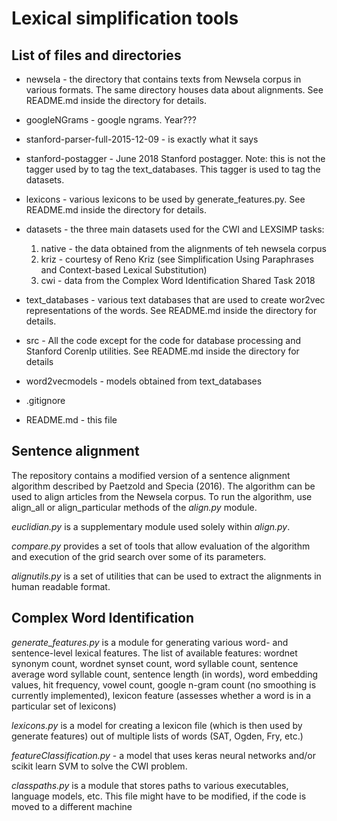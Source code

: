 # Lexical simplification tools

## List of files and directories

* newsela - the directory that contains texts from Newsela corpus in various formats. 
The same directory houses data about alignments. See README.md inside the directory for details. 

* googleNGrams - google ngrams. Year???

* stanford-parser-full-2015-12-09 - is exactly what it says

* stanford-postagger - June 2018 Stanford postagger. Note: this is not the tagger used by to tag the text_databases.
This tagger is used to tag the datasets.

* lexicons - various lexicons to be used by generate_features.py. See README.md inside the directory for details.

* datasets - the three main datasets used for the CWI and LEXSIMP tasks:
    1. native - the data obtained from the alignments of teh newsela corpus
    2. kriz - courtesy of Reno Kriz (see Simplification Using Paraphrases and Context-based Lexical Substitution)
    3. cwi - data from the Complex Word Identification Shared Task 2018
    
* text_databases - various text databases that are used to create wor2vec representations of the words. See README.md
inside the directory for details.

* src - All the code except for the code for database processing and Stanford Corenlp utilities. See README.md inside the directory for details

* word2vecmodels - models obtained from text_databases

* .gitignore

* README.md - this file

## Sentence alignment
The repository contains a modified version of a sentence alignment algorithm described by Paetzold and Specia (2016). 
The algorithm can be used to align articles from the Newsela corpus. 
To run the algorithm, use align_all or align_particular methods of the *align.py* module.

*euclidian.py* is a supplementary module used solely within *align.py*. 

*compare.py* provides a set of tools that allow evaluation of the algorithm and execution of the grid search over some of its parameters.

*alignutils.py* is a set of utilities that can be used to extract the alignments in human readable format.

## Complex Word Identification

*generate_features.py* is a module for generating various word- and sentence-level lexical features.
The list of available features: wordnet synonym count, wordnet synset count, word syllable count,
sentence average word syllable count, sentence length (in words), word embedding values, hit frequency, vowel count,
google n-gram count (no smoothing is currently implemented), lexicon feature (assesses whether a word is in a particular set of lexicons)

*lexicons.py* is a model for creating a lexicon file (which is then used by generate features) out of multiple lists of words (SAT, Ogden, Fry, etc.)

*featureClassification.py* - a model that uses keras neural networks and/or scikit learn SVM to solve the CWI problem.

*classpaths.py* is a module that stores paths to various executables, language models, etc.
This file might have to be modified, if the code is moved to a different machine
